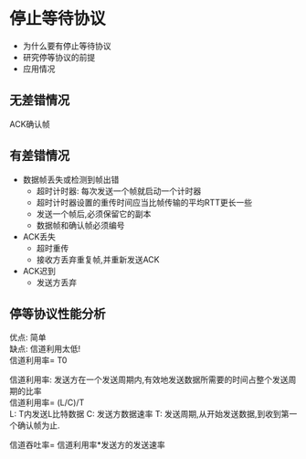 # 停止等待协议

- 为什么要有停止等待协议
- 研究停等协议的前提
- 应用情况

## 无差错情况

ACK确认帧

## 有差错情况

- 数据帧丢失或检测到帧出错
  - 超时计时器: 每次发送一个帧就启动一个计时器
  - 超时计时器设置的重传时间应当比帧传输的平均RTT更长一些
  - 发送一个帧后,必须保留它的副本
  - 数据帧和确认帧必须编号
- ACK丢失
  - 超时重传
  - 接收方丢弃重复帧,并重新发送ACK
- ACK迟到
  - 发送方丢弃

## 停等协议性能分析

优点: 简单  
缺点: 信道利用太低!  
信道利用率= T0

信道利用率: 发送方在一个发送周期内,有效地发送数据所需要的时间占整个发送周期的比率  
信道利用率= (L/C)/T  
L: T内发送L比特数据 C: 发送方数据速率 T: 发送周期,从开始发送数据,到收到第一个确认帧为止.  

信道吞吐率= 信道利用率*发送方的发送速率

